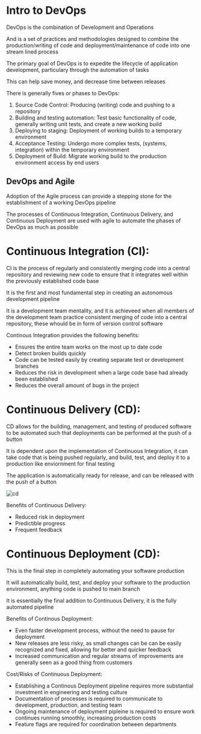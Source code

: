 # Intro to DevOps

DevOps is the combination of Development and Operations

And is a set of practices and methodologies designed to combine the production/writing of code and deployment/maintenance of code into one stream lined process

The primary goal of DevOps is to expedite the lifecycle of application development, particulary through the automation of tasks

This can help save money, and decrease time between releases

There is generally fives or phases to DevOps:

1. Source Code Control: Producing (writing) code and pushing to a repository
2. Building and testing automation: Test basic functionality of code, generally writing unit tests, and create a new working build
3. Deploying to staging: Deployment of working builds to a temporary environment
4. Acceptance Testing: Undergo more complex tests, (systems, integration) within the temporary environment
5. Deployment of Build: Migrate working build to the production environment access by end users

## DevOps and Agile

Adoption of the Agile process can provide a stepping stone for the establishment of a working DevOps pipeline

The processes of Continuous Integration, Continuous Delivery, and Continuous Deployment are used with agile to automate the phases of DevOps as much as possible

# Continuous Integration (CI):

CI is the process of regularly and consistently merging code into a central repository and reviewing new code to ensure that it integrates well within the previously established code base

It is the first and most fundamental step in creating an autonomous development pipeline

It is a development team mentality, and it is achieveed when all members of the development team practice consistent merging of code into a central repository, these whould be in form of version control software

Continous Integration provides the following benefits:

-   Ensures the entire team works on the most up to date code
-   Detect broken builds quickly
-   Code can be tested easily by creating separate test or development branches
-   Reduces the risk in development when a large code base had already been established
-   Reduces the overall amount of bugs in the project

# Continuous Delivery (CD):

CD allows for the building, management, and testing of produced software to be automated such that deployments can be performed at the push of a button

It is dependent upon the implementation of Continuous Integration, it can take code that is being pushed regularly, and build, test, and deploy it to a production like enviornment for final testing

The application is automatically ready for release, and can be released with the push of a button

![cd](continuous-delivery.png)

Benefits of Continuous Delivery:

-   Reduced risk in deployment
-   Predictible progress
-   Frequent feedback

# Continuous Deployment (CD):

This is the final step in completely automating your software production

It will automatically build, test, and deploy your software to the production environment, anything code is pushed to main branch

It is essentially the final addition to Continuous Delivery, it is the fully automated pipeline

Benefits of Continous Deployment:

-   Even faster development process, without the need to pause for deployment
-   New releases are less risky, as small changes can be can be easily recognized and fixed, allowing for better and quicker feedback
-   Increased communication and regular streams of improvements are generally seen as a good thing from customers

Cost/Risks of Continuous Deployment:

-   Establishing a Continous Deployment pipeline requires more substantial investment in engineering and testing culture
-   Documentation of processes is required to communicate to development, production, and testing team
-   Ongoing maintenance of deployment pipleine is required to ensure work continues running smoothly, increasing production costs
-   Feature flags are required for coordination between departments